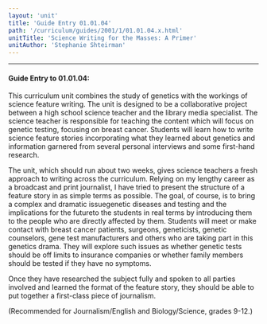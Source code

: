 ```yaml
---
layout: 'unit'
title: 'Guide Entry 01.01.04'
path: '/curriculum/guides/2001/1/01.01.04.x.html'
unitTitle: 'Science Writing for the Masses: A Primer'
unitAuthor: 'Stephanie Shteirman'
---
```


<body>
<hr/>
 <h4>
  Guide Entry to 01.01.04:
 </h4>
 <p>
  This curriculum unit combines the study of genetics with the workings of science feature writing. The unit is designed to be a collaborative project between a high school science teacher and the library media specialist. The science teacher is responsible for teaching the content which will focus on genetic testing, focusing on breast cancer. Students will learn how to write science feature stories incorporating what they learned about genetics and information garnered from several personal interviews and some first-hand research.
 </p>
<p>
  The unit, which should run about two weeks, gives science teachers a fresh approach to writing across the curriculum. Relying on my lengthy career as a broadcast and print journalist, I have tried to present the structure of a feature story in as simple terms as possible. The goal, of course, is to bring a complex and dramatic issuegenetic diseases and testing and the implications for the futureto the students in real terms by introducing them to the people who are directly affected by them. Students will meet or make contact with breast cancer patients, surgeons, geneticists, genetic counselors, gene test manufacturers and others who are taking part in this genetics drama. They will explore such issues as whether genetic tests should be off limits to insurance companies or whether family members should be tested if they have no symptoms.
 </p>
<p>
  Once they have researched the subject fully and spoken to all parties involved and learned the format of the feature story, they should be able to put together a first-class piece of journalism.
 </p>
<p>
  (Recommended for Journalism/English and Biology/Science, grades 9-12.)
 </p>

</body>
